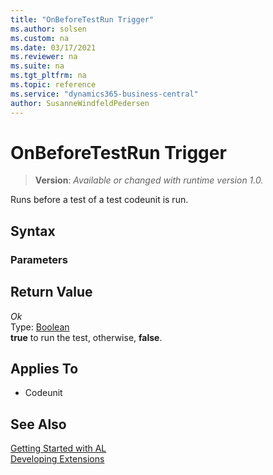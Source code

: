 ```yaml
---
title: "OnBeforeTestRun Trigger"
ms.author: solsen
ms.custom: na
ms.date: 03/17/2021
ms.reviewer: na
ms.suite: na
ms.tgt_pltfrm: na
ms.topic: reference
ms.service: "dynamics365-business-central"
author: SusanneWindfeldPedersen
---
```

[//]: # (START>DO_NOT_EDIT)
[//]: # (IMPORTANT:Do not edit any of the content between here and the END>DO_NOT_EDIT.)
[//]: # (Any modifications should be made in the .xml files in the ModernDev repo.)
# OnBeforeTestRun Trigger
> **Version**: _Available or changed with runtime version 1.0._

Runs before a test of a test codeunit is run.

## Syntax

### Parameters



## Return Value

*Ok*  
    Type: [Boolean](../../methods-auto/Boolean/Boolean-data-type.md)  
**true** to run the test, otherwise, **false**.

## Applies To
- Codeunit


[//]: # (IMPORTANT: END>DO_NOT_EDIT)
## See Also  
[Getting Started with AL](../devenv-get-started.md)  
[Developing Extensions](../devenv-dev-overview.md)  